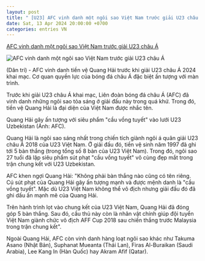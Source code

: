 ```yaml
---
layout: post
title: " [U23] AFC vinh danh một ngôi sao Việt Nam trước giải U23 châu Á"
date: Sat, 13 Apr 2024 20:00:00 +0700
categories: entries VN
---
```

[AFC vinh danh một ngôi sao Việt Nam trước giải U23 châu Á](https://dantri.com.vn/the-thao/afc-vinh-danh-mot-ngoi-sao-viet-nam-truoc-giai-u23-chau-a-20240413203206671.htm)

![AFC vinh danh một ngôi sao Việt Nam trước giải U23 châu Á](https://cdnphoto.dantri.com.vn/eK6qMbvgjndtHW0PsAp8PuBnhYg=/zoom/1200_630/2024/04/13/quanghaixjot-crop-crop-1713015082203.jpeg)

(Dân trí) - AFC vinh danh tiền vệ Quang Hải trước khi giải U23 châu Á 2024 khai mạc. Cơ quan quyền lực của bóng đá châu Á đặc biệt ấn tượng với màn trình.

Trước khi giải U23 châu Á khai mạc, Liên đoàn bóng đá châu Á (AFC) đã vinh danh những ngôi sao tỏa sáng ở giải đấu này trong quá khứ. Trong đó, tiền vệ Quang Hải là đại diện của Việt Nam được nhắc tên.

Quang Hải gây ấn tượng với siêu phẩm "cầu vồng tuyết" vào lưới U23 Uzbekistan (Ảnh: AFC).

Quang Hải là ngôi sao sáng nhất trong chiến tích giành ngôi á quân giải U23 châu Á 2018 của U23 Việt Nam. Ở giải đấu đó, tiền vệ sinh năm 1997 đã ghi tới 5 bàn thắng (trong tổng số 8 bàn của U23 Việt Nam). Trong đó, ngôi sao 27 tuổi đã lập siêu phẩm sút phạt "cầu vồng tuyết" vô cùng đẹp mắt trong trận chung kết với U23 Uzbekistan.

AFC khen ngợi Quang Hải: "Không phải bàn thắng nào cũng có tên riêng. Cú sút phạt của Quang Hải gây ấn tượng mạnh và được mệnh danh là "cầu vồng tuyết". Mặc dù U23 Việt Nam không thể vô địch nhưng giải đấu đó đã ghi dấu ấn mạnh mẽ của Quang Hải.

Trên hành trình lọt vào chung kết của U23 Việt Nam, Quang Hải đã đóng góp 5 bàn thắng. Sau đó, cầu thủ này còn là nhân vật chính giúp đội tuyển Việt Nam giành chức vô địch AFF Cup 2018 sau chiến thắng trước Malaysia trong trận chung kết".

Ngoài Quang Hải, AFC còn vinh danh hàng loạt ngôi sao khác như Takuma Asano (Nhật Bản), Suphanat Mueanta (Thái Lan), Firas Al-Buraikan (Saudi Arabia), Lee Kang In (Hàn Quốc) hay Akram Afif (Qatar).

